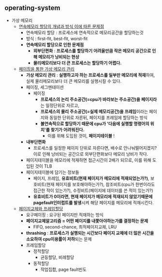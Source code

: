 ## operating-system
- 가상 메모리
  - [연속메모리 할당의 개념과 방식 이에 따른 문제점]()
    - 연속메모리 할당 : 프로세스에 연속적으로 메모리공간을 할당하는것
    - 방식 : first-fit, best-fit, worst-fit
    - **연속메모리 할당으로 인한 문제점**
      - **외부단편화** : **프로세스를 할당하기 어려울만큼 작은 메모리 공간으로 인해 메모리가 낭비되는 현상**
      - **물리메모리보다 더 큰 프로세스는 할당하기 어렵다.**
  - [페이징을 통한 가상 메모리 관리]()
    - **가상 메모리 관리** : **실행하고자 하는 프로세스를 일부만 메모리에 적재**하여, 실제 물리메모리보다 더 큰 메모리를 실행시킬 수 있다.
    - 페이징, 세그멘테이션
      - 페이징
        - **프로세스의 논리 주소공간(=cpu가 바라보는 주소공간)을 페이지라**는 일정단위로 자르고, 
        - **프로세스의 물리 주소공간(=실제 메모리공간)을 프레임**이라는 페이지와 동일한 단위로 자른뒤, 페이지를 프레임에 할당하는 방식
        - **불연속적으로 할당하기 때문에 cpu가 '다음에 실행할 명령어의 위치'를 찾기가 어려워진다.**
          - 이를 위해 도입된 것이, **페이지테이블** !
    - **내부단편화**
      - 프로세스를 일정한 페이지 단위로 자른다면, 배수로 안나눠떨어지겠지? 이로 인해 낭비되는 공간으로 외부단편화보다 메모리 낭비가 작다.
    - 페이지테이블을 메모리에 적재하면 접근시간이 2배가 되므로, 이를 위해 도입된 것이 TLB
    - 페이지테이블에 담기는 정보들
      - 페이지, 프레임, **유효비트(현재 페이지가 메모리에 적재되었는가?)**, 보호비트(현재 페이지를 보호해야하는가?), 참조비트(cpu가 한번이라도 접근한 적이 있는가?), 수정비트(페이지에 데이터를 쓴 적이 있는가?)
      - **유효비트가 0이라면, 현재 페이지가 메모리에 적재되지 않았기때문에 pagefault인터럽트를 발생**시켜 해당 페이지를 메모리에 적재시킨다.
  - [페이지교체와 프레임할당]()
    - 요구페이징 : 요구된 페이지만 적재하는 방식
    - **페이지교체알고리즘 = 어떤 페이지를 내쫓아야하는가를 결정하는 문제**
      - FIFO, second-chance, 최적페이지교체, LRU
    - **thrashing** : **프로세스가 실행되는 시간보다 페이지 교체에 더 많은 시간을 소요하여 cpu이용률이 저하**되는 문제
    - 프레임할당
      - 정적할당
        - 균등할당, 비례할당
      - 동적할당
        - 작업집합, page fault빈도